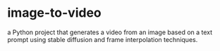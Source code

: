 # image-to-video
a Python project that generates a video from an image based on a text prompt using stable diffusion and frame interpolation techniques.

